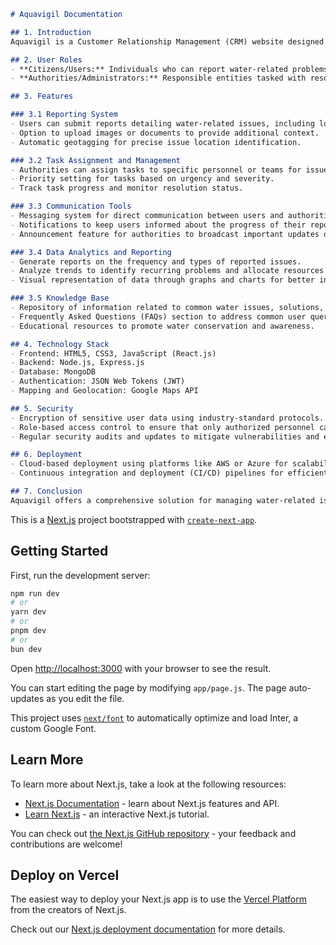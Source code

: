 ```markdown
# Aquavigil Documentation

## 1. Introduction
Aquavigil is a Customer Relationship Management (CRM) website designed to address water-related issues by providing a platform for users to report problems and for authorities to efficiently manage and solve these issues. It serves as a bridge between concerned citizens and water management authorities, facilitating effective communication and swift resolution of water-related concerns.

## 2. User Roles
- **Citizens/Users:** Individuals who can report water-related problems such as leaks, contamination, or infrastructure issues. They can also track the progress of their reported issues.
- **Authorities/Administrators:** Responsible entities tasked with resolving reported water problems. They have access to manage reported issues, assign tasks, communicate with users, and update the status of reported problems.

## 3. Features

### 3.1 Reporting System
- Users can submit reports detailing water-related issues, including location, description, and urgency level.
- Option to upload images or documents to provide additional context.
- Automatic geotagging for precise issue location identification.

### 3.2 Task Assignment and Management
- Authorities can assign tasks to specific personnel or teams for issue resolution.
- Priority setting for tasks based on urgency and severity.
- Track task progress and monitor resolution status.

### 3.3 Communication Tools
- Messaging system for direct communication between users and authorities.
- Notifications to keep users informed about the progress of their reported issues.
- Announcement feature for authorities to broadcast important updates or alerts to users.

### 3.4 Data Analytics and Reporting
- Generate reports on the frequency and types of reported issues.
- Analyze trends to identify recurring problems and allocate resources effectively.
- Visual representation of data through graphs and charts for better insights.

### 3.5 Knowledge Base
- Repository of information related to common water issues, solutions, and preventive measures.
- Frequently Asked Questions (FAQs) section to address common user queries.
- Educational resources to promote water conservation and awareness.

## 4. Technology Stack
- Frontend: HTML5, CSS3, JavaScript (React.js)
- Backend: Node.js, Express.js
- Database: MongoDB
- Authentication: JSON Web Tokens (JWT)
- Mapping and Geolocation: Google Maps API

## 5. Security
- Encryption of sensitive user data using industry-standard protocols.
- Role-based access control to ensure that only authorized personnel can access sensitive information.
- Regular security audits and updates to mitigate vulnerabilities and ensure data integrity.

## 6. Deployment
- Cloud-based deployment using platforms like AWS or Azure for scalability and reliability.
- Continuous integration and deployment (CI/CD) pipelines for efficient updates and maintenance.

## 7. Conclusion
Aquavigil offers a comprehensive solution for managing water-related issues by providing a user-friendly platform for reporting, tracking, and resolving problems. With its robust features and secure infrastructure, Aquavigil aims to facilitate collaboration between citizens and authorities to ensure the efficient management and conservation of water resources.
```






This is a [Next.js](https://nextjs.org/) project bootstrapped with [`create-next-app`](https://github.com/vercel/next.js/tree/canary/packages/create-next-app).

## Getting Started

First, run the development server:

```bash
npm run dev
# or
yarn dev
# or
pnpm dev
# or
bun dev
```

Open [http://localhost:3000](http://localhost:3000) with your browser to see the result.

You can start editing the page by modifying `app/page.js`. The page auto-updates as you edit the file.

This project uses [`next/font`](https://nextjs.org/docs/basic-features/font-optimization) to automatically optimize and load Inter, a custom Google Font.

## Learn More

To learn more about Next.js, take a look at the following resources:

- [Next.js Documentation](https://nextjs.org/docs) - learn about Next.js features and API.
- [Learn Next.js](https://nextjs.org/learn) - an interactive Next.js tutorial.

You can check out [the Next.js GitHub repository](https://github.com/vercel/next.js/) - your feedback and contributions are welcome!

## Deploy on Vercel

The easiest way to deploy your Next.js app is to use the [Vercel Platform](https://vercel.com/new?utm_medium=default-template&filter=next.js&utm_source=create-next-app&utm_campaign=create-next-app-readme) from the creators of Next.js.

Check out our [Next.js deployment documentation](https://nextjs.org/docs/deployment) for more details.
